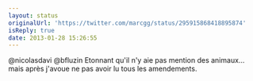 ```yaml
---
layout: status
originalUrl: 'https://twitter.com/marcgg/status/295915868418895874'
isReply: true
date: 2013-01-28 15:26:55
---
```


@nicolasdavi @bfluzin Etonnant qu'il n'y aie pas mention des animaux… mais après j'avoue ne pas avoir lu tous les amendements.
